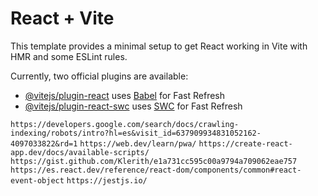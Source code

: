 # React + Vite

This template provides a minimal setup to get React working in Vite with HMR and some ESLint rules.

Currently, two official plugins are available:

- [@vitejs/plugin-react](https://github.com/vitejs/vite-plugin-react/blob/main/packages/plugin-react/README.md) uses [Babel](https://babeljs.io/) for Fast Refresh
- [@vitejs/plugin-react-swc](https://github.com/vitejs/vite-plugin-react-swc) uses [SWC](https://swc.rs/) for Fast Refresh

`https://developers.google.com/search/docs/crawling-indexing/robots/intro?hl=es&visit_id=637909934831052162-4097033822&rd=1`
`https://web.dev/learn/pwa/`
`https://create-react-app.dev/docs/available-scripts/`
`https://gist.github.com/Klerith/e1a731cc595c00a9794a709062eae757`
`https://es.react.dev/reference/react-dom/components/common#react-event-object`
`https://jestjs.io/`